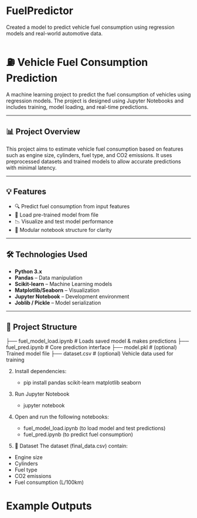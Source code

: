 # FuelPredictor
Created a model to predict vehicle fuel consumption using regression models and real-world automotive data.
# ⛽ Vehicle Fuel Consumption Prediction

A machine learning project to predict the fuel consumption of vehicles using regression models. The project is designed using Jupyter Notebooks and includes training, model loading, and real-time predictions.

---

## 📊 Project Overview

This project aims to estimate vehicle fuel consumption based on features such as engine size, cylinders, fuel type, and CO2 emissions. It uses preprocessed datasets and trained models to allow accurate predictions with minimal latency.

---

## 💡 Features

- 🔍 Predict fuel consumption from input features
- 💾 Load pre-trained model from file
- 📉 Visualize and test model performance
- 📁 Modular notebook structure for clarity

---

## 🛠️ Technologies Used

- **Python 3.x**
- **Pandas** – Data manipulation
- **Scikit-learn** – Machine Learning models
- **Matplotlib/Seaborn** – Visualization
- **Jupyter Notebook** – Development environment
- **Joblib / Pickle** – Model serialization

---

## 📂 Project Structure
├── fuel_model_load.ipynb # Loads saved model & makes predictions
├── fuel_pred.ipynb # Core prediction interface
├── model.pkl # (optional) Trained model file
├── dataset.csv # (optional) Vehicle data used for training

2. Install dependencies:
   * pip install pandas scikit-learn matplotlib seaborn

3. Run Jupyter Notebook
   * jupyter notebook
  
4. Open and run the following notebooks:
   * fuel_model_load.ipynb (to load model and test predictions)
   * fuel_pred.ipynb (to predict fuel consumption)

5. 📝 Dataset
The dataset (final_data.csv) contain:
* Engine size
* Cylinders
* Fuel type
* CO2 emissions
* Fuel consumption (L/100km)

# Example Outputs
